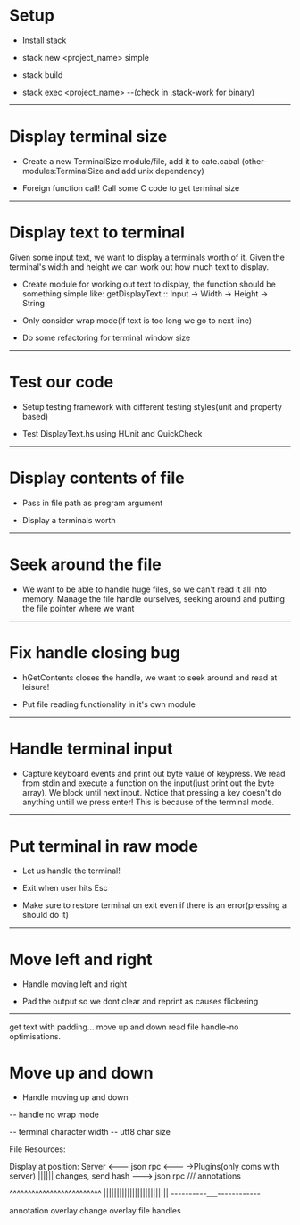 Setup
=====

* Install stack

* stack new <project_name> simple

* stack build

* stack exec <project_name>   --(check in .stack-work for binary)

-------------------------------------------------------------------------------

Display terminal size
=====

* Create a new TerminalSize module/file, add it to cate.cabal (other-modules:TerminalSize and add unix dependency)

* Foreign function call! Call some C code to get terminal size

-------------------------------------------------------------------------------

Display text to terminal
=====

Given some input text, we want to display a terminals worth of it. Given the
terminal's width and height we can work out how much text to display.

* Create module for working out text to display, the function should be something simple like:
getDisplayText :: Input -> Width -> Height -> String

* Only consider wrap mode(if text is too long we go to next line)

* Do some refactoring for terminal window size

-------------------------------------------------------------------------------

Test our code
=====

* Setup testing framework with different testing styles(unit and property based)

* Test DisplayText.hs using HUnit and QuickCheck

-------------------------------------------------------------------------------

Display contents of file
=====

* Pass in file path as program argument

* Display a terminals worth

-------------------------------------------------------------------------------

Seek around the file
=====

* We want to be able to handle huge files, so we can't read it all into memory.
  Manage the file handle ourselves, seeking around and putting the file pointer where we want

-------------------------------------------------------------------------------

Fix handle closing bug
=====

* hGetContents closes the handle, we want to seek around and read at leisure!

* Put file reading functionality in it's own module

-------------------------------------------------------------------------------

Handle terminal input
=====

* Capture keyboard events and print out byte value of keypress. We read from stdin and
execute a function on the input(just print out the byte array). We block until next input.
Notice that pressing a key doesn't do anything untill we press enter! This is because of the terminal
mode.

-------------------------------------------------------------------------------

Put terminal in raw mode
=====

* Let us handle the terminal!

* Exit when user hits Esc

* Make sure to restore terminal on exit even if there is an error(pressing a should do it)

-------------------------------------------------------------------------------

Move left and right
=====

* Handle moving left and right

* Pad the output so we dont clear and reprint as causes flickering

-------------------------------------------------------------------------------



get text with padding...
move up and down read file handle-no optimisations.

















Move up and down
=====

* Handle moving up and down



-- handle no wrap mode


-- terminal character width
-- utf8 char size



File Resources:

Display at position:
Server  <--- json rpc									<--- ->Plugins(only coms with server)
						|||||| changes, send hash ---> json rpc
						\/\/\/ annotations


^^^^^^^^^^^^^^^^^^^^^^^^^
|||||||||||||||||||||||||
----------___------------					

annotation overlay
change overlay
file handles



